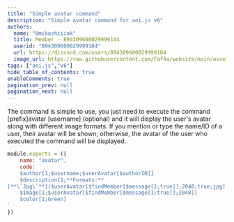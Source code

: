 ```yaml
---
title: "Simple avatar command"
description: "Simple avatar command for aoi.js v6"
authors:
  name: "@mikashiiiok"
  title: Member - 894309600029999104
  userid: "894309600029999104"
  url: https://discord.com/users/894309600029999104
  image_url: https://raw.githubusercontent.com/Faf4a/website/main/assets/images/avatars/894309600029999104.png
tags: ["aoi.js","v6"]
hide_table_of_contents: true
enableComments: true
pagination_prev: null
pagination_next: null
---
```


The command is simple to use, you just need to execute the command [prefix]avatar [username] (optional) and it will display the user's avatar along with different image formats. If you mention or type the name/ID of a user, their avatar will be shown; otherwise, the avatar of the user who executed the command will be displayed.

```js
module.exports = ({
	name: "avatar",
 	code: `
	$author[1;$username;$userAvatar[$authorID]]
	$description[1;**Formats:**
[**\`Jpg\`**]($userAvatar[$findMember[$message[1;true]];2048;true;jpg]) | [**\`Png\`**]($userAvatar[$findMember[$message[1;true]];2048;true;png]) | [**\`Jpeg\`**]($userAvatar[$findMember[$message[1;true]];2048;true;jpeg]) | [**\`Webp\`**]($userAvatar[$findMember[$message[1;true]];2048;true;webp])]
	$image[1;$userAvatar[$findMember[$message[1;true]];2048]]
	$color[1;Green]
`
})
```
